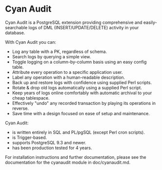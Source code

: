 Cyan Audit
==========

Cyan Audit is a PostgreSQL extension providing comprehensive and
easily-searchable logs of DML (INSERT/UPDATE/DELETE) activity in your database.

With Cyan Audit you can:
* Log any table with a PK, regardless of schema.
* Search logs by querying a simple view.
* Toggle logging on a column-by-column basis using an easy config table.
* Attribute every operation to a specific application user.
* Label any operation with a human-readable description.
* Back up and restore logs with confidence using supplied Perl scripts.
* Rotate & drop old logs automatically using a supplied Perl script.
* Keep years of logs online comfortably with automatic archival to your cheap tablespace.
* Effectively "undo" any recorded transaction by playing its operations in reverse.
* Save time with a design focused on ease of setup and maintenance.

Cyan Audit:
* is written entirely in SQL and PL/pgSQL (except Perl cron scripts).
* is Trigger-based.
* supports PostgreSQL 9.3 and newer.
* has been production tested for 4 years.

For installation instructions and further documentation, please see
the documentation for the cyanaudit module in doc/cyanaudit.md.


